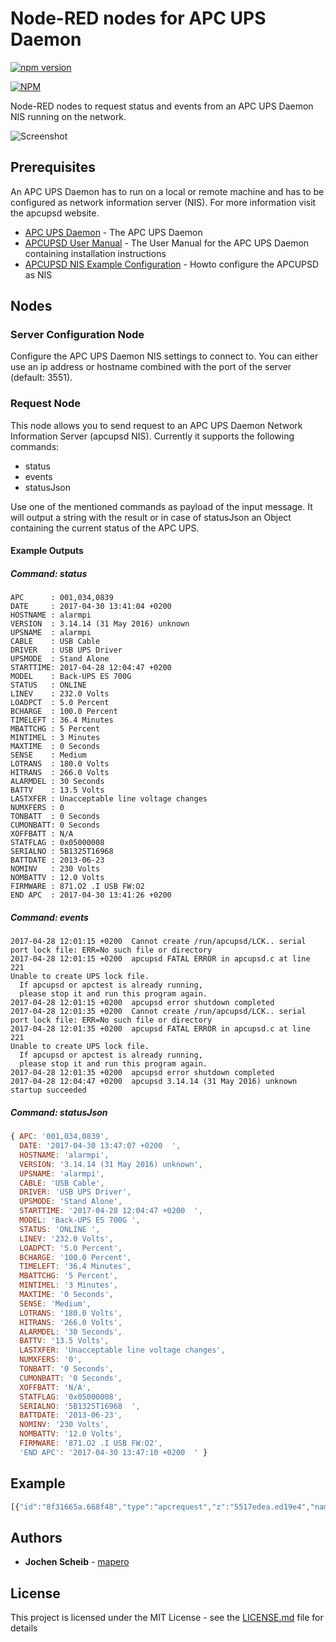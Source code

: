 # Node-RED nodes for APC UPS Daemon

[![npm version](https://badge.fury.io/js/node-red-contrib-apcaccess.svg)](https://badge.fury.io/js/node-red-contrib-apcaccess)

[![NPM](https://nodei.co/npm/node-red-contrib-apcaccess.png)](https://nodei.co/npm/node-red-contrib-apcaccess/)

Node-RED nodes to request status and events from an APC UPS Daemon NIS running on the network.

![Screenshot](https://raw.githubusercontent.com/mapero/node-red-contrib-apcaccess/master/doc/screen.png)

## Prerequisites

An APC UPS Daemon has to run on a local or remote machine and has to be configured as network information server (NIS). For more information visit the apcupsd website.

* [APC UPS Daemon](http://www.apcupsd.org/) - The APC UPS Daemon
* [APCUPSD User Manual](https://maven.apache.org/) - The User Manual for the APC UPS Daemon containing installation instructions
* [APCUPSD NIS Example Configuration](http://www.apcupsd.org/manual/manual.html#nis-server-client-configuration-using-the-net-driver) - Howto configure the APCUPSD as NIS

## Nodes

### Server Configuration Node

Configure the APC UPS Daemon NIS settings to connect to. You can either use an ip address or hostname combined with the port of the server (default: 3551).

### Request Node

This node allows you to send request to an APC UPS Daemon Network Information Server (apcupsd NIS). Currently it supports the following commands:

* status
* events
* statusJson

Use one of the mentioned commands as payload of the input message. It will output a string with the result or in case of statusJson an Object containing the current status of the APC UPS.

#### Example Outputs

##### Command: status

```
APC      : 001,034,0839
DATE     : 2017-04-30 13:41:04 +0200  
HOSTNAME : alarmpi
VERSION  : 3.14.14 (31 May 2016) unknown
UPSNAME  : alarmpi
CABLE    : USB Cable
DRIVER   : USB UPS Driver
UPSMODE  : Stand Alone
STARTTIME: 2017-04-28 12:04:47 +0200  
MODEL    : Back-UPS ES 700G
STATUS   : ONLINE
LINEV    : 232.0 Volts
LOADPCT  : 5.0 Percent
BCHARGE  : 100.0 Percent
TIMELEFT : 36.4 Minutes
MBATTCHG : 5 Percent
MINTIMEL : 3 Minutes
MAXTIME  : 0 Seconds
SENSE    : Medium
LOTRANS  : 180.0 Volts
HITRANS  : 266.0 Volts
ALARMDEL : 30 Seconds
BATTV    : 13.5 Volts
LASTXFER : Unacceptable line voltage changes
NUMXFERS : 0
TONBATT  : 0 Seconds
CUMONBATT: 0 Seconds
XOFFBATT : N/A
STATFLAG : 0x05000008
SERIALNO : 5B1325T16968  
BATTDATE : 2013-06-23
NOMINV   : 230 Volts
NOMBATTV : 12.0 Volts
FIRMWARE : 871.O2 .I USB FW:O2
END APC  : 2017-04-30 13:41:26 +0200  
```

##### Command: events

```
2017-04-28 12:01:15 +0200  Cannot create /run/apcupsd/LCK.. serial port lock file: ERR=No such file or directory
2017-04-28 12:01:15 +0200  apcupsd FATAL ERROR in apcupsd.c at line 221
Unable to create UPS lock file.
  If apcupsd or apctest is already running,
  please stop it and run this program again.
2017-04-28 12:01:15 +0200  apcupsd error shutdown completed
2017-04-28 12:01:35 +0200  Cannot create /run/apcupsd/LCK.. serial port lock file: ERR=No such file or directory
2017-04-28 12:01:35 +0200  apcupsd FATAL ERROR in apcupsd.c at line 221
Unable to create UPS lock file.
  If apcupsd or apctest is already running,
  please stop it and run this program again.
2017-04-28 12:01:35 +0200  apcupsd error shutdown completed
2017-04-28 12:04:47 +0200  apcupsd 3.14.14 (31 May 2016) unknown startup succeeded
```

##### Command: statusJson

```javascript
{ APC: '001,034,0839',
  DATE: '2017-04-30 13:47:07 +0200  ',
  HOSTNAME: 'alarmpi',
  VERSION: '3.14.14 (31 May 2016) unknown',
  UPSNAME: 'alarmpi',
  CABLE: 'USB Cable',
  DRIVER: 'USB UPS Driver',
  UPSMODE: 'Stand Alone',
  STARTTIME: '2017-04-28 12:04:47 +0200  ',
  MODEL: 'Back-UPS ES 700G ',
  STATUS: 'ONLINE ',
  LINEV: '232.0 Volts',
  LOADPCT: '5.0 Percent',
  BCHARGE: '100.0 Percent',
  TIMELEFT: '36.4 Minutes',
  MBATTCHG: '5 Percent',
  MINTIMEL: '3 Minutes',
  MAXTIME: '0 Seconds',
  SENSE: 'Medium',
  LOTRANS: '180.0 Volts',
  HITRANS: '266.0 Volts',
  ALARMDEL: '30 Seconds',
  BATTV: '13.5 Volts',
  LASTXFER: 'Unacceptable line voltage changes',
  NUMXFERS: '0',
  TONBATT: '0 Seconds',
  CUMONBATT: '0 Seconds',
  XOFFBATT: 'N/A',
  STATFLAG: '0x05000008',
  SERIALNO: '5B1325T16968  ',
  BATTDATE: '2013-06-23',
  NOMINV: '230 Volts',
  NOMBATTV: '12.0 Volts',
  FIRMWARE: '871.O2 .I USB FW:O2',
  'END APC': '2017-04-30 13:47:10 +0200  ' }
```

## Example

```javascript
[{"id":"8f31665a.668f48","type":"apcrequest","z":"5517edea.ed19e4","name":"apc","server":"afa3f4e3.795558","x":435.5,"y":102,"wires":[["2e628a77.cc2d76"]]},{"id":"47122c35.9c5f84","type":"inject","z":"5517edea.ed19e4","name":"","topic":"Test","payload":"status","payloadType":"str","repeat":"","crontab":"","once":false,"x":189,"y":72,"wires":[["8f31665a.668f48"]]},{"id":"2e628a77.cc2d76","type":"debug","z":"5517edea.ed19e4","name":"","active":true,"console":"false","complete":"false","x":641,"y":102,"wires":[]},{"id":"de2b47a8.eb6b08","type":"inject","z":"5517edea.ed19e4","name":"","topic":"Test","payload":"events","payloadType":"str","repeat":"","crontab":"","once":false,"x":182,"y":110,"wires":[["8f31665a.668f48"]]},{"id":"70fc817d.84b88","type":"inject","z":"5517edea.ed19e4","name":"","topic":"Test","payload":"statusJson","payloadType":"str","repeat":"","crontab":"","once":false,"x":176,"y":146,"wires":[["8f31665a.668f48"]]},{"id":"afa3f4e3.795558","type":"apcconfig","z":"5517edea.ed19e4","name":"localhost","host":"127.0.0.1","port":"3551"}]
```

## Authors

* **Jochen Scheib** - [mapero](https://github.com/mapero)

## License

This project is licensed under the MIT License - see the [LICENSE.md](LICENSE.md) file for details

